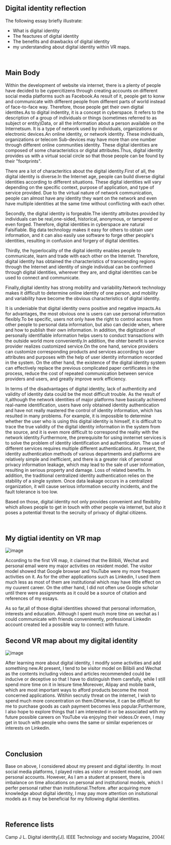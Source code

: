
## Digital identity reflection

The following essay briefly illustrate:

- What is digital identity
- The feactures of digital identity 
- The benefits and drawbacks of digital identity 
- my understanding about digital identity within VR maps. 

<br>

## Main Body

Within the development of website via internet, there is a plenty of people have decided to be  cypercitizens through creating accounts on different social media platforms such as Facebook.As result of it, people get to konw and communicate with different people from different parts of world instead of face-to-face way. Therefore, those people get their own digital identites.As to digital indentity, it is a concept in cyberspace. It refers to the description of a group of individuals or things (sometimes referred to as subject or entity)Data, or all the information about a person available on the Internetsum. It is a type of network used by individuals, organizations or electronic devices.An online identity, or network identity. These individuals, organizations or telecom Sub-devices may have more than one number through different online communities identity. These digital identities are composed of some characteristics or digital attributes.Thus, digital identity provides us with a virtual social circle so that those people can be found by their "footprints".

There are a lot of characteritics about the digital identity.First of all, the digital identity is diverse.In the Internet age, people can build diverse digital identities according to different situations. These digital identities will vary depending on the specific context, purpose of application, and type of service provided. Due to the virtual nature of network communication, people can almost have any identity they want on the network and even have multiple identities at the same time without conflicting with each other.

Secondly, the digital identity is forgeable.The identity attributes provided by individuals can be real,one-sided, historical, anonymous, or tampered or even forged. Therefore, digital identities in cyberspace are natural Falsifiable. Big data technology makes it easy for others to obtain user information, and it can also easily use software to forge other people's identities, resulting in confusion and forgery of digital identities.

Thirdly, the hyperlocality of the digital identity enables people to communicate, learn and trade with each other on the Internet. Therefore, digital identity has obtained the characteristics of transcending regions through the Internet and identity of single individual can be confirmed through digital identities, wherever they are, and digital identities can be used to connect and communicate. 

Finally,digital identity has strong mobility and variability.Network technology makes it difficult to determine online identity of one person, and mobility and variability have become the obvious characteristics of digital identity.

It is undeniable that digital identity owns positive and negative impacts.As for advantages, the most obvious one is users can use personal information flexibly.To be specific, users not only have the right to control access from other people to personal data information, but also can decide when, where and how to publish their own information. In addition, the digitization of personally identifiable information helps users to conduct transactions with the outside world more conveniently.In addition, the ohter benefit is service provider realizes customized service.On the one hand, service providers can customize corresponding products and services according to user attributes and purposes with the help of user identity information recorded in the system. On the other hand, the existence of the digital identity system can effectively replace the previous complicated paper certificates in the process, reduce the cost of repeated communication between service providers and users, and greatly improve work efficiency.

 In terms of the disadvantages of digital identity, lack of authenticity and validity of identity data could be the most difficult trouble. As the result of it,although the network identities of major platforms have basically achieved real-name identification, users have only obtained identity authentication and have not really mastered the control of identity information, which has resulted in many problems. For example, it is impossible to determine whether the user who is using this digital identity is himself, it is difficult to trace the true validity of the digital identity information in the system from the source, and it is even more difficult to correspond the reality with the network identity.Furthermore, the prerequisite for using innternet services is to solve the problem of identity identification and authentication. The use of different services requires multiple different authentications. At present, the identity authentication methods of various departments and platforms are relatively simple and inefficient, and there is a greater risk of personal privacy information leakage, which may lead to the sale of user information, resulting in serious property and damage. Loss of related benefits. In addition, the traditional centralized identity authentication relies on the stability of a single system. Once data leakage occurs in a centralized organization, it will cause serious information security incidents, and the fault tolerance is too low.
 
 Based on those, digital identity not only provides convenient and flexiblity which allows people to get in touch with other people via internet, but also it poses a potential threat to the secruity of privacy of digital citizens.


<br>


## My digtial identity on VR map

![image](https://github.com/2008771/CS220-AU-portfolio/blob/eda7836dece4632cc8f53d5c08bbaa516c6a1ba2/IMG_20211208_154154.jpg)

According to the first VR map, it claimed that the Bilibili, Wechat and personal email were my major activities on resident model.
The visitor model showed that Google browser and YouTube were my more frequent activities on it.
As for the other applications such as Linkedin, I used them much less as most of them are institutional which may have little effect on my cuurent career.
On the other hand, I did not often use Google scholar until there were assignments as it could be a source of citation and references of my essays.

As so far,all of those digital identities showed that personal information, interests and education. Although I spent much more time on wechat as I could communicate with friends conveninently, professional Linkedin account created led a possible way to connect with future.

## Second VR map about my digital identity

![image](assets/img/IMG_20220113_105713.jpg)

After learning more about digital identity, I modify some activities and add something new.At present, I tend to be visitor model on Bilibili and Wechat as the contents including videos and articles recommended could be inducive or deceptive so that I have to distinguish them carefully, while I still spend more time on it in leisure time.Moreover, Alipay and mobile bank, which are most important ways to afford products become the most concerned applications. Witihin secrutiy threat on the internet, I wish to spend much more concentration on them.Otherwise, it can be difficult for me to purchase goods as cash payment becomes less popular.Furthermore, I also hope to explore things that I am interested in or be associated wtih my future possible careers on YouTube via enjoying their videos.Or even, I may get in touch with people who owns the same or similar experiences or interests on Linkedin.

<br>

## Conclusion 

Base on above, I considered about my present and digital identity. In most social media platforms, I played roles as vistor or resident model, and own personal accounts. However, As I am a student at present, there is imbalance on time allocations on personal and institutional models, which I perfer personal rather than institutional.Thefore. after acquiring more knowledge about digital identity, I may pay more attention on insitutional models as it may be beneficial for my following digital identities. 

<br>

## Reference lists

Camp J L. Digital identity[J]. IEEE Technology and society Magazine, 2004(
